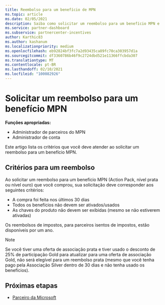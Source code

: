 ```yaml
---
title: Reembolso para um benefício de MPN
ms.topic: article
ms.date: 02/05/2021
description: Saiba como solicitar um reembolso para um benefício MPN e os critérios necessários para serem qualificados.
ms.service: partner-dashboard
ms.subservice: partnercenter-incentives
author: Karthic83
ms.author: kashanum
ms.localizationpriority: medium
ms.openlocfilehash: eb92824bf3fc7a2d93435ca89fc70ca303957d1a
ms.sourcegitcommit: df3360786b46f9c2724dbd521e11366ffcbda307
ms.translationtype: MT
ms.contentlocale: pt-BR
ms.lasthandoff: 02/10/2021
ms.locfileid: "100082926"
---
```

# <a name="request-a-refund-for-an-mpn-benefit"></a>Solicitar um reembolso para um benefício MPN

**Funções apropriadas:**

- Administrador de parceiros do MPN
- Administrador de conta

Este artigo lista os critérios que você deve atender ao solicitar um reembolso para um benefício MPN.

## <a name="criteria-for-a-refund"></a>Critérios para um reembolso
Ao solicitar um reembolso para um benefício MPN (Action Pack, nível prata ou nível ouro) que você comprou, sua solicitação deve corresponder aos seguintes critérios:

- A compra foi feita nos últimos 30 dias
- Todos os benefícios não devem ser ativados/usados
- As chaves do produto não devem ser exibidas (mesmo se não estiverem ativadas)

Os reembolsos de impostos, para parceiros isentos de impostos, estão disponíveis por um ano.

>[!NOTE]
>Se você tiver uma oferta de associação prata e tiver usado o desconto de 25% de participação Gold para atualizar para uma oferta de associação Gold, não será elegível para um reembolso prata (mesmo que você tenha pago pela Associação Silver dentro de 30 dias e não tenha usado os benefícios).

## <a name="next-steps"></a>Próximas etapas

- [Parceiro da Microsoft](mpn-overview.md)
